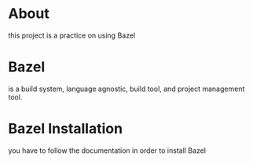 # About
this project is a practice on using Bazel

# Bazel
is a build system, language agnostic, build tool, and project management tool.


# Bazel Installation
you have to follow the documentation in order to install Bazel